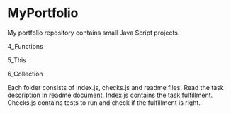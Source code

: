 # MyPortfolio

My portfolio repository contains small Java Script projects.

4_Functions 

5_This

6_Collection

Each folder consists of index.js, checks.js and readme files. Read the task description in readme document. Index.js contains the task fulfillment. Checks.js contains tests to run and check if the fulfillment is right.
